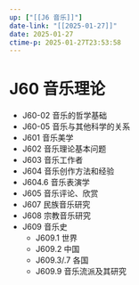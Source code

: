 ```yaml
---
up: ["[[J6 音乐]]"]
date-link: "[[2025-01-27]]"
date: 2025-01-27
ctime-p: 2025-01-27T23:53:58
---
```


# J60 音乐理论

- J60-02 音乐的哲学基础
- J60-05 音乐与其他科学的关系
- J601 音乐美学
- J602 音乐理论基本问题
- J603 音乐工作者
- J604 音乐创作方法和经验
- J604.6 音乐表演学
- J605 音乐评论、欣赏
- J607 民族音乐研究
- J608 宗教音乐研究
- J609 音乐史
	- J609.1 世界
	- J609.2 中国
	- J609.3/.7 各国
	- J609.9 音乐流派及其研究
